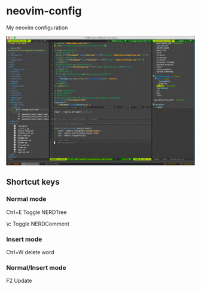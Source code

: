 # neovim-config
My neovim configuration

![Screenshot](https://github.com/zheli/neovim-config/raw/cd27da6b50e1a89f23c1601780ed8fa898557d1f/screenshot.png)

## Shortcut keys

### Normal mode

Ctrl+E Toggle NERDTree

\c<space> Toggle NERDComment

### Insert mode

Ctrl+W delete word

### Normal/Insert mode

F2 Update
